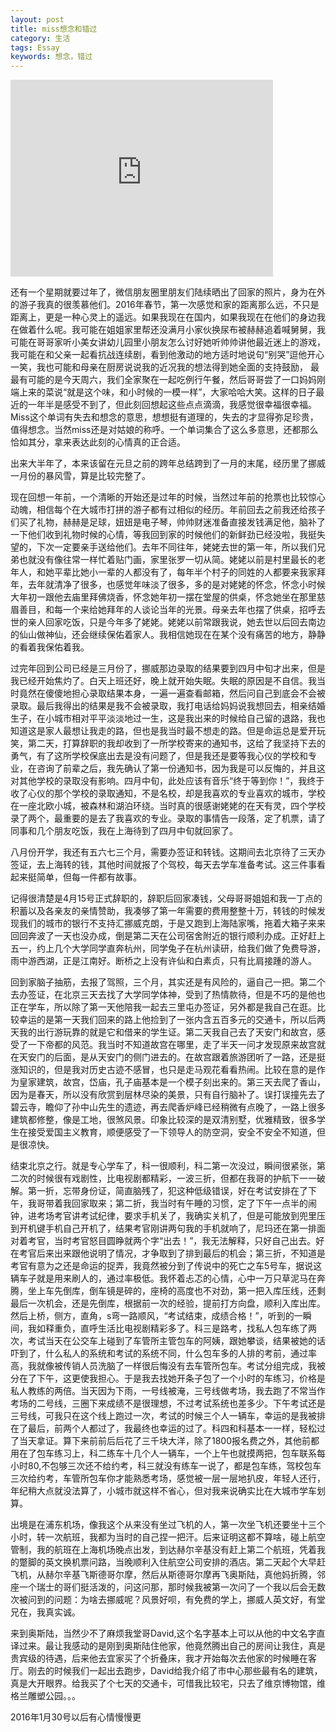 ```yaml
---
layout: post
title: miss想念和错过
category: 生活
tags: Essay
keywords: 想念，错过
---
```


<iframe width="420" height="315" src="https://www.youtube.com/embed/1PMmLKspe_s" frameborder="0" allowfullscreen></iframe>

还有一个星期就要过年了，微信朋友圈里朋友们陆续晒出了回家的照片，身为在外的游子我真的很羡慕他们。2016年春节，第一次感觉和家的距离那么远，不只是距离上，更是一种心灵上的遥远。如果我现在在国内，如果我现在在他们的身边我在做着什么呢。我可能在姐姐家里帮还没满月小家伙换尿布被赫赫追着喊舅舅，我可能在哥哥家听小美女讲幼儿园里小朋友怎么讨好她听帅帅讲他最近迷上的游戏，我可能在和父亲一起看抗战连续剧，看到他激动的地方适时地说句“别哭”逗他开心一笑，我也可能和母亲在厨房说说我的近况我的想法得到她全面的支持鼓励， 最最有可能的是今天周六，我们全家聚在一起吃例行午餐，然后哥哥尝了一口妈妈刚端上来的菜说“就是这个味，和小时候的一模一样”，大家哈哈大笑。这样的日子最近的一年半是感受不到了，但此刻回想起这些点点滴滴，我感觉很幸福很幸福。Miss这个单词有失去和想念的意思，想想挺有道理的，失去的才显得弥足珍贵，值得想念。当然miss还是对姑娘的称呼。一个单词集合了这么多意思，还都那么恰如其分，拿来表达此刻的心情真的正合适。

出来大半年了，本来该留在元旦之前的跨年总结跨到了一月的末尾，经历里了挪威一月份的暴风雪，算是比较完整了。

现在回想一年前，一个清晰的开始还是过年的时候，当然过年前的抢票也比较惊心动魄，相信每个在大城市打拼的游子都有过相似的经历。年前回去之前我还给孩子们买了礼物，赫赫是足球，妞妞是电子琴，帅帅财迷准备直接发钱满足他，脑补了一下他们收到礼物时候的心情，等我回到家的时候他们的新鲜劲已经没啦，我挺失望的，下次一定要亲手送给他们。去年不同往年，姥姥去世的第一年，所以我们兄弟也就没有像往常一样忙着贴门画，家里张罗一切从简。姥姥以前是村里最长的老年人，和她平辈比她小一辈的人都没有了，每年半个村子的同姓的人都要来我家拜年，去年就清净了很多，也感觉年味淡了很多，多的是对姥姥的怀念，怀念小时候大年初一跟他去庙里拜佛烧香，怀念她年初一摆在堂屋的供桌，怀念她坐在那里慈眉善目，和每一个来给她拜年的人谈论当年的光景。母亲去年也摆了供桌，招呼去世的亲人回家吃饭，只是今年多了姥姥。姥姥以前常跟我说，她去世以后回去南边的仙山做神仙，还会继续保佑着家人。我相信她现在在某个没有痛苦的地方，静静的看着我保佑着我。

过完年回到公司已经是三月份了，挪威那边录取的结果要到四月中旬才出来，但是我已经开始焦灼了。白天上班还好，晚上就开始失眠。失眠的原因是不自信。我当时竟然在傻傻地担心录取结果本身，一遍一遍查看邮箱，然后问自己到底会不会被录取。最后我得出的结果是我不会被录取，我打电话给妈妈说我想回去，相亲结婚生子，在小城市相对平平淡淡地过一生，这是我出来的时候给自己留的退路，我也知道这是家人最想让我走的路，但也是我当时最不想走的路。但是命运总是爱开玩笑，第二天，打算辞职的我却收到了一所学校寄来的通知书，这给了我坚持下去的勇气，有了这所学校保底出去是没有问题了，但是我还是要等我心仪的学校和专业，在咨询了前辈之后，我先确认了第一份通知书，因为我是可以反悔的，并且这对其他学校的录取没有影响。四月中旬，此处应该有音乐“终于等到你！”，我终于收了心仪的那个学校的录取通知，不是名校，却是我喜欢的专业喜欢的城市，学校在一座北欧小城，被森林和湖泊环绕。当时真的很感谢姥姥的在天有灵，四个学校录了两个，最重要的是去了我喜欢的专业。录取的事情告一段落，定了机票，请了同事和几个朋友吃饭，我在上海待到了四月中旬就回家了。

八月份开学，我还有五六七三个月，需要办签证和转钱。这期间去北京待了三天办签证，去上海转的钱，其他时间就报了个驾校，每天去学车准备考试。这三件事看起来挺简单，但每一件都有故事。

记得很清楚是4月15号正式辞职的，辞职后回家凑钱，父母哥哥姐姐和我一丁点的积蓄以及各亲友的亲情赞助，我凑够了第一年需要的费用整整十万，转钱的时候发现我们的城市的银行不支持汇挪威克朗，于是又跑到上海陆家嘴，拖着大箱子来来回回奔波了一天也没办成，倒是第二天在公司宿舍附近的银行顺利办成。正好赶上五一，约上几个大学同学直奔杭州，同学兔子在杭州读研，给我们做了免费导游，雨中游西湖，正是江南好。断桥之上没有许仙和白素贞，只有比肩接踵的游人。

回到家脑子抽筋，去报了驾照，三个月，其实还是有风险的，逼自己一把。第二个去办签证，在北京三天去找了大学同学体神，受到了热情款待，但是不巧的是他也正在学车，所以除了第一天他陪我一起去三里屯办签证，另外都是我自己在逛。比较幸运的是第一天我们回来的路上他捡到了一张内含五百多元的交通卡，所以后两天我的出行游玩靠的就是它和借来的学生证。第二天我自己去了天安门和故宫，感受了一下帝都的风范。我当时不知道故宫在哪里，走了半天一问才发现原来故宫就在天安门的后面，是从天安门的侧门进去的。在故宫跟着旅游团听了一路，还是挺涨知识的，但是我对历史古迹不感冒，也只是走马观花看看热闹。比较在意的是作为皇家建筑，故宫，岱庙，孔子庙基本是一个模子刻出来的。第三天去爬了香山，因为是春天，所以没有欣赏到层林尽染的美景，只有自行脑补了。误打误撞先去了碧云寺，瞻仰了孙中山先生的遗迹，再去爬香炉峰已经稍微有点晚了，一路上很多建筑都修整，像是工地，很煞风景。印象比较深的是双清别墅，优雅精致，很多学生在接受爱国主义教育，顺便感受了一下领导人的防空洞，安全不安全不知道，但是很凉快。

结束北京之行。就是专心学车了，科一很顺利，科二第一次没过，瞬间很紧张，第二次的时候很有戏剧性，比电视剧都精彩，一波三折，但都在我哥的护航下一一破解。第一折，忘带身份证，简直脑残了，犯这种低级错误，好在考试安排在了下午，我哥带着我回家取来；第二折，我当时有午睡的习惯，定了下午一点半的闹钟，进考场考官讲考试纪律，要求手机关了，我确实关机了，但是可能放到兜里压到开机键手机自己开机了，结果考官刚讲两句我的手机就响了，尼玛还在第一排面对着考官，当时考官怒目圆睁就两个字“出去！”，我无法解释，只好自己出去。好在考官后来出来跟他说明了情况，才争取到了排到最后的机会；第三折，不知道是考官有意为之还是命运的捉弄，我竟然被分到了传说中的死亡之车5号车，据说这辆车子就是用来刷人的，通过率极低。我怀着忐忑的心情，心中一万只草泥马在奔腾，坐上车先倒库，倒车镜是碎的，座椅的高度也不对劲，第一把入库压线，还剩最后一次机会，还是先倒库，根据前一次的经验，提前打方向盘，顺利入库出库。然后上桥，侧方，直角，s弯一路顺风，“考试结束，成绩合格！”，听到的一瞬间，我如释重负，直呼生活比电视剧精彩多了。科三是路考，找私人包车练了两次，考试当天在公交车上碰到了车管所主管包车的阿姨，跟她攀谈，结果被她的话吓到了，什么私人的系统和考试的系统不同，什么包车多的人排的考前，通过率高，我就像被传销人员洗脑了一样很后悔没有去车管所包车。考试分组完成，我被分在了下午，这更使我担心。于是我去找她开条子包了一个小时的车练习，价格是私人教练的两倍。当天因为下雨，一号线被淹，三号线做考场，我去跑了不常当作考场的二号线，三圈下来成绩不是很理想，不过考试系统也差多少。下午考试还是三号线，可我只在这个线上跑过一次，考试的时候三个人一辆车，幸运的是我被排在了最后，前两个人都过了，我最终也幸运的过了。科四和科基本一一样，轻松过了当天拿证。算下来前前后后花了三千块大洋，除了1800报名费之外，其他前都用在了包车练习上，科二练车十几个人一辆车，一个上午也就摸两把，包车联系每小时80,不包够三次还不给约考，科三就没有练车一说了，都是包车练，驾校包车三次给约考，车管所包车你才能熟悉考场，感觉被一层一层地扒皮，年轻人还行，年纪稍大点就没法算了，小城市就这样不省心，但对我来说确实比在大城市学车划算。

出境是在浦东机场，像我这个从来没有坐过飞机的人，第一次坐飞机还要坐十三个小时，转一次航班，我都为当时的自己捏一把汗。后来证明这都不算啥，碰上航空管制，我的航班在上海机场晚点出发，到达赫尔辛基没有赶上第二个航班，凭着我的蹩脚的英文换机票问路，当晚顺利入住航空公司安排的酒店。第二天起个大早赶飞机，从赫尔辛基飞斯德哥尔摩，然后从斯德哥尔摩再飞奥斯陆，真他妈折腾，邻座一个瑞士的哥们挺活泼的，问这问那，那时候我被第一次问了一个我以后会无数次被问到的问题：为啥去挪威呢？风景好呗，有免费的学上，挪威人英文好，有堂兄在，我真实诚。

来到奥斯陆，当然少不了麻烦我堂哥David,这个名字基本上可以从他的中文名字直译过来。最让我感动的是刚到奥斯陆住他家，他竟然腾出自己的房间让我住，真是贵宾级的待遇，后来他去宜家买了个折叠床，我才开始每次去他家的时候睡在客厅。刚去的时候我们一起出去跑步，David给我介绍了市中心那些最有名的建筑，真是大开眼界。给我买了个七天的交通卡，可惜我比较宅，只去了维京博物馆，维格兰雕塑公园。。。

 2016年1月30号以后有心情慢慢更
